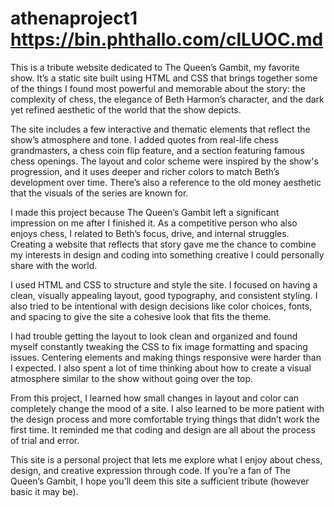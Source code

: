 # athenaproject1 https://bin.phthallo.com/clLUOC.md

This is a tribute website dedicated to The Queen’s Gambit, my favorite show. It’s a static site built using HTML and CSS that brings together some of the things I found most powerful and memorable about the story: the complexity of chess, the elegance of Beth Harmon’s character, and the dark yet refined aesthetic of the world that the show depicts.

The site includes a few interactive and thematic elements that reflect the show’s atmosphere and tone. I added quotes from real-life chess grandmasters, a chess coin flip feature, and a section featuring famous chess openings. The layout and color scheme were inspired by the show's progression, and it uses deeper and richer colors to match Beth’s development over time. There’s also a reference to the old money aesthetic that the visuals of the series are known for.

I made this project because The Queen’s Gambit left a significant impression on me after I finished it. As a competitive person who also enjoys chess, I related to Beth’s focus, drive, and internal struggles. Creating a website that reflects that story gave me the chance to combine my interests in design and coding into something creative I could personally share with the world. 

I used HTML and CSS to structure and style the site. I focused on having a clean, visually appealing layout, good typography, and consistent styling. I also tried to be intentional with design decisions like color choices, fonts, and spacing to give the site a cohesive look that fits the theme.

I had trouble getting the layout to look clean and organized and found myself constantly tweaking the CSS to fix image formatting and spacing issues. Centering elements and making things responsive were harder than I expected. I also spent a lot of time thinking about how to create a visual atmosphere similar to the show without going over the top.

From this project, I learned how small changes in layout and color can completely change the mood of a site. I also learned to be more patient with the design process and more comfortable trying things that didn’t work the first time. It reminded me that coding and design are all about the process of trial and error.

This site is a personal project that lets me explore what I enjoy about chess, design, and creative expression through code. If you’re a fan of The Queen’s Gambit, I hope you’ll deem this site a sufficient tribute (however basic it may be).
